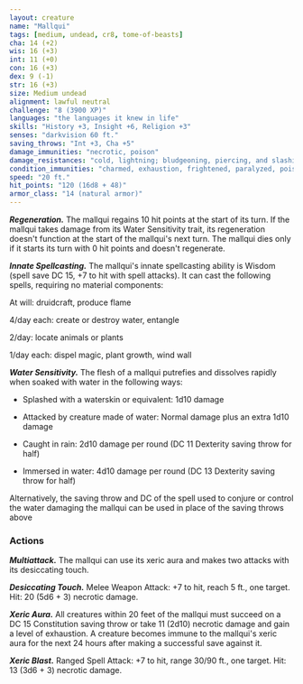 ```yaml
---
layout: creature
name: "Mallqui"
tags: [medium, undead, cr8, tome-of-beasts]
cha: 14 (+2)
wis: 16 (+3)
int: 11 (+0)
con: 16 (+3)
dex: 9 (-1)
str: 16 (+3)
size: Medium undead
alignment: lawful neutral
challenge: "8 (3900 XP)"
languages: "the languages it knew in life"
skills: "History +3, Insight +6, Religion +3"
senses: "darkvision 60 ft."
saving_throws: "Int +3, Cha +5"
damage_immunities: "necrotic, poison"
damage_resistances: "cold, lightning; bludgeoning, piercing, and slashing from nonmagical weapons"
condition_immunities: "charmed, exhaustion, frightened, paralyzed, poisoned"
speed: "20 ft."
hit_points: "120 (16d8 + 48)"
armor_class: "14 (natural armor)"
---
```


***Regeneration.*** The mallqui regains 10 hit points at the start of its turn. If the mallqui takes damage from its Water Sensitivity trait, its regeneration doesn't function at the start of the mallqui's next turn. The mallqui dies only if it starts its turn with 0 hit points and doesn't regenerate.

***Innate Spellcasting.*** The mallqui's innate spellcasting ability is Wisdom (spell save DC 15, +7 to hit with spell attacks). It can cast the following spells, requiring no material components:

At will: druidcraft, produce flame

4/day each: create or destroy water, entangle

2/day: locate animals or plants

1/day each: dispel magic, plant growth, wind wall

***Water Sensitivity.*** The flesh of a mallqui putrefies and dissolves rapidly when soaked with water in the following ways:

- Splashed with a waterskin or equivalent: 1d10 damage

- Attacked by creature made of water: Normal damage plus an extra 1d10 damage

- Caught in rain: 2d10 damage per round (DC 11 Dexterity saving throw for half)

- Immersed in water: 4d10 damage per round (DC 13 Dexterity saving throw for half)

Alternatively, the saving throw and DC of the spell used to conjure or control the water damaging the mallqui can be used in place of the saving throws above

### Actions

***Multiattack.*** The mallqui can use its xeric aura and makes two attacks with its desiccating touch.

***Desiccating Touch.*** Melee Weapon Attack: +7 to hit, reach 5 ft., one target. Hit: 20 (5d6 + 3) necrotic damage.

***Xeric Aura.*** All creatures within 20 feet of the mallqui must succeed on a DC 15 Constitution saving throw or take 11 (2d10) necrotic damage and gain a level of exhaustion. A creature becomes immune to the mallqui's xeric aura for the next 24 hours after making a successful save against it.

***Xeric Blast.*** Ranged Spell Attack: +7 to hit, range 30/90 ft., one target. Hit: 13 (3d6 + 3) necrotic damage.

